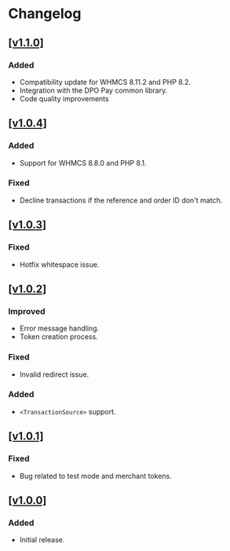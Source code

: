 # Changelog

## [[v1.1.0]](https://github.com/DPO-Group/DPO_WHMCS/releases/tag/v1.1.0)

### Added

- Compatibility update for WHMCS 8.11.2 and PHP 8.2.
- Integration with the DPO Pay common library.
- Code quality improvements

## [[v1.0.4]](https://github.com/DPO-Group/DPO_WHMCS/releases/tag/v1.0.4)

### Added

- Support for WHMCS 8.8.0 and PHP 8.1.

### Fixed

- Decline transactions if the reference and order ID don't match.

## [[v1.0.3]](https://github.com/DPO-Group/DPO_WHMCS/releases/tag/v1.0.3)

### Fixed

- Hotfix whitespace issue.

## [[v1.0.2]](https://github.com/DPO-Group/DPO_WHMCS/releases/tag/v1.0.2)
### Improved

- Error message handling.
- Token creation process.

### Fixed

- Invalid redirect issue.

### Added

- `<TransactionSource>` support.

## [[v1.0.1]](https://github.com/DPO-Group/DPO_WHMCS/releases/tag/v1.0.1)

### Fixed

- Bug related to test mode and merchant tokens.

## [[v1.0.0]](https://github.com/DPO-Group/DPO_WHMCS/releases/tag/v1.0.0)

### Added

- Initial release.
